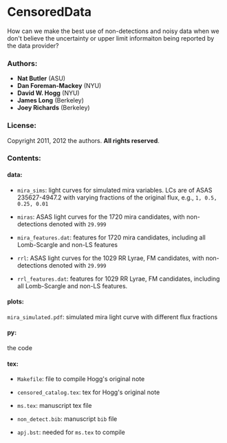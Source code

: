 # CensoredData

How can we make the best use of non-detections and noisy data when we
don't believe the uncertainty or upper limit informaiton being
reported by the data provider?

### Authors:

* **Nat Butler** (ASU)
* **Dan Foreman-Mackey** (NYU)
* **David W. Hogg** (NYU)
* **James Long** (Berkeley)
* **Joey Richards** (Berkeley)

### License:

Copyright 2011, 2012 the authors.  **All rights reserved**.

### Contents:

#### data:

* `mira_sims`: light curves for simulated mira variables.  LCs are of ASAS 235627-4947.2 with varying fractions of the original flux, e.g., `1, 0.5, 0.25, 0.01`

* `miras`: ASAS light curves for the 1720 mira candidates, with non-detections denoted with `29.999`

* `mira_features.dat`: features for 1720 mira candidates, including all Lomb-Scargle and non-LS features

* `rrl`: ASAS light curves for the 1029 RR Lyrae, FM candidates, with non-detections denoted with `29.999`

* `rrl_features.dat`: features for 1029 RR Lyrae, FM candidates, including all Lomb-Scargle and non-LS features.

#### plots:

`mira_simulated.pdf`: simulated mira light curve with different flux fractions

#### py:

the code

#### tex:

* `Makefile`: file to compile Hogg's original note

* `censored_catalog.tex`: tex for Hogg's original note

* `ms.tex`: manuscript tex file

* `non_detect.bib`: manuscript `bib` file

* `apj.bst`: needed for `ms.tex` to compile
